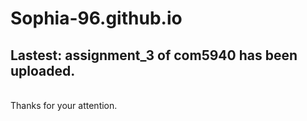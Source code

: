 # Sophia-96.github.io
<h2>Lastest: assignment_3 of com5940 has been uploaded.</h2>
<br>Thanks for your attention.
